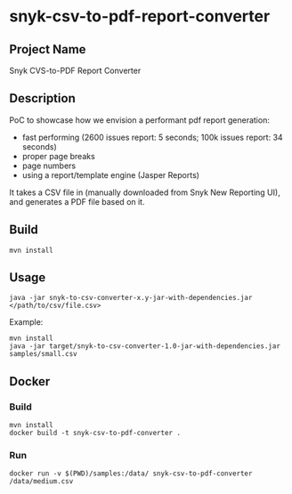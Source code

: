 # snyk-csv-to-pdf-report-converter

## Project Name
Snyk CVS-to-PDF Report Converter

## Description
PoC to showcase how we envision a performant pdf report generation:
- fast performing (2600 issues report: 5 seconds; 100k issues report: 34 seconds)
- proper page breaks
- page numbers
- using a report/template engine (Jasper Reports)

It takes a CSV file in (manually downloaded from Snyk New Reporting UI), and generates a PDF file based on it.

## Build
```
mvn install
```

## Usage
```
java -jar snyk-to-csv-converter-x.y-jar-with-dependencies.jar </path/to/csv/file.csv>
```

Example:
```
mvn install
java -jar target/snyk-to-csv-converter-1.0-jar-with-dependencies.jar samples/small.csv
```

## Docker

### Build
```
mvn install
docker build -t snyk-csv-to-pdf-converter .
```

### Run
```
docker run -v $(PWD)/samples:/data/ snyk-csv-to-pdf-converter /data/medium.csv
```